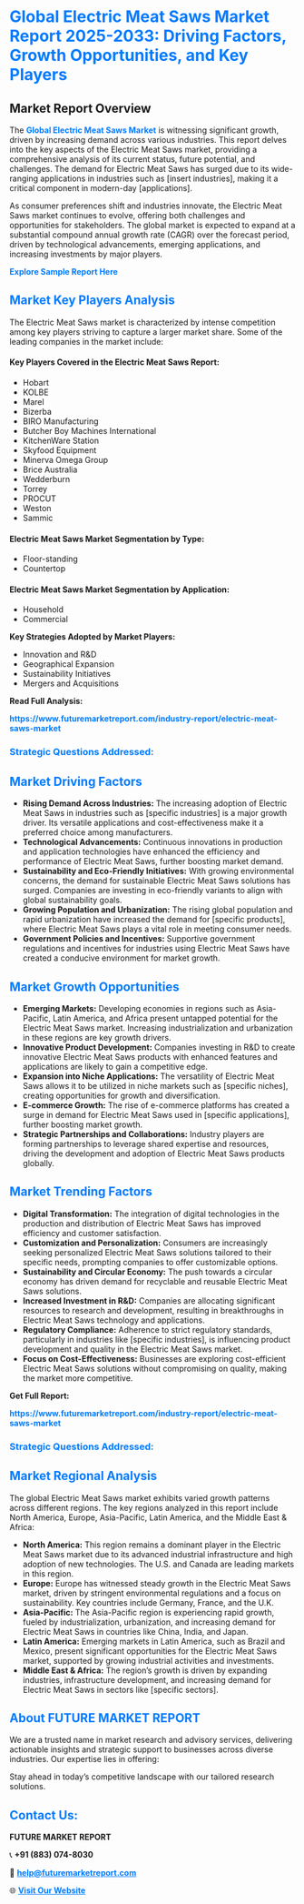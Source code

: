 <h1 style="color: #007BFF;">Global Electric Meat Saws Market Report 2025-2033: Driving Factors, Growth Opportunities, and Key Players</h1>

<section id="overview">
<h2>Market Report Overview</h2>
<p>The <a href="https://www.futuremarketreport.com/industry-report/electric-meat-saws-market" style="color: #007BFF; text-decoration: none;"><strong>Global Electric Meat Saws Market</strong></a> is witnessing significant growth, driven by increasing demand across various industries. This report delves into the key aspects of the Electric Meat Saws market, providing a comprehensive analysis of its current status, future potential, and challenges. The demand for Electric Meat Saws has surged due to its wide-ranging applications in industries such as [insert industries], making it a critical component in modern-day [applications].</p>
<p>As consumer preferences shift and industries innovate, the Electric Meat Saws market continues to evolve, offering both challenges and opportunities for stakeholders. The global market is expected to expand at a substantial compound annual growth rate (CAGR) over the forecast period, driven by technological advancements, emerging applications, and increasing investments by major players.</p>
</section>

<section id="overview">
<p><a href="https://www.futuremarketreport.com/request-sample/reportId=108998" style="color: #007BFF; text-decoration: none;"><strong>Explore Sample Report Here</strong></a></p>
</section>

<section id="key-players">
<h2 style="color: #007BFF;">Market Key Players Analysis</h2>
<p>The Electric Meat Saws market is characterized by intense competition among key players striving to capture a larger market share. Some of the leading companies in the market include:</p>
<h4>Key Players Covered in the Electric Meat Saws Report:</h4>
<ul><li>Hobart</li><li>KOLBE</li><li>Marel</li><li>Bizerba</li><li>BIRO Manufacturing</li><li>Butcher Boy Machines International</li><li>KitchenWare Station</li><li>Skyfood Equipment</li><li>Minerva Omega Group</li><li>Brice Australia</li><li>Wedderburn</li><li>Torrey</li><li>PROCUT</li><li>Weston</li><li>Sammic</li></ul>
<h4>Electric Meat Saws Market Segmentation by Type:</h4>
<ul><li>Floor-standing</li><li>Countertop</li></ul>

<h4>Electric Meat Saws Market Segmentation by Application:</h4>
<ul><li>Household</li><li>Commercial</li></ul>
<p><strong>Key Strategies Adopted by Market Players:</strong></p>
<ul>
<li>Innovation and R&D</li>
<li>Geographical Expansion</li>
<li>Sustainability Initiatives</li>
<li>Mergers and Acquisitions</li>
</ul>
</section>

<section>
<p><strong>Read Full Analysis: </strong></p><a href="https://www.futuremarketreport.com/industry-report/electric-meat-saws-market" style="color: #007BFF; text-decoration: none;"><strong>https://www.futuremarketreport.com/industry-report/electric-meat-saws-market</strong></a>
<h3 style="color: #007BFF;">Strategic Questions Addressed:</h3>
</section>

<section id="driving-factors">
<h2 style="color: #007BFF;">Market Driving Factors</h2>
<ul>
<li><strong>Rising Demand Across Industries:</strong> The increasing adoption of Electric Meat Saws in industries such as [specific industries] is a major growth driver. Its versatile applications and cost-effectiveness make it a preferred choice among manufacturers.</li>
<li><strong>Technological Advancements:</strong> Continuous innovations in production and application technologies have enhanced the efficiency and performance of Electric Meat Saws, further boosting market demand.</li>
<li><strong>Sustainability and Eco-Friendly Initiatives:</strong> With growing environmental concerns, the demand for sustainable Electric Meat Saws solutions has surged. Companies are investing in eco-friendly variants to align with global sustainability goals.</li>
<li><strong>Growing Population and Urbanization:</strong> The rising global population and rapid urbanization have increased the demand for [specific products], where Electric Meat Saws plays a vital role in meeting consumer needs.</li>
<li><strong>Government Policies and Incentives:</strong> Supportive government regulations and incentives for industries using Electric Meat Saws have created a conducive environment for market growth.</li>
</ul>
</section>

<section id="growth-opportunities">
<h2 style="color: #007BFF;">Market Growth Opportunities</h2>
<ul>
<li><strong>Emerging Markets:</strong> Developing economies in regions such as Asia-Pacific, Latin America, and Africa present untapped potential for the Electric Meat Saws market. Increasing industrialization and urbanization in these regions are key growth drivers.</li>
<li><strong>Innovative Product Development:</strong> Companies investing in R&D to create innovative Electric Meat Saws products with enhanced features and applications are likely to gain a competitive edge.</li>
<li><strong>Expansion into Niche Applications:</strong> The versatility of Electric Meat Saws allows it to be utilized in niche markets such as [specific niches], creating opportunities for growth and diversification.</li>
<li><strong>E-commerce Growth:</strong> The rise of e-commerce platforms has created a surge in demand for Electric Meat Saws used in [specific applications], further boosting market growth.</li>
<li><strong>Strategic Partnerships and Collaborations:</strong> Industry players are forming partnerships to leverage shared expertise and resources, driving the development and adoption of Electric Meat Saws products globally.</li>
</ul>
</section>

<section id="trending-factors">
<h2 style="color: #007BFF;">Market Trending Factors</h2>
<ul>
<li><strong>Digital Transformation:</strong> The integration of digital technologies in the production and distribution of Electric Meat Saws has improved efficiency and customer satisfaction.</li>
<li><strong>Customization and Personalization:</strong> Consumers are increasingly seeking personalized Electric Meat Saws solutions tailored to their specific needs, prompting companies to offer customizable options.</li>
<li><strong>Sustainability and Circular Economy:</strong> The push towards a circular economy has driven demand for recyclable and reusable Electric Meat Saws solutions.</li>
<li><strong>Increased Investment in R&D:</strong> Companies are allocating significant resources to research and development, resulting in breakthroughs in Electric Meat Saws technology and applications.</li>
<li><strong>Regulatory Compliance:</strong> Adherence to strict regulatory standards, particularly in industries like [specific industries], is influencing product development and quality in the Electric Meat Saws market.</li>
<li><strong>Focus on Cost-Effectiveness:</strong> Businesses are exploring cost-efficient Electric Meat Saws solutions without compromising on quality, making the market more competitive.</li>
</ul>
</section>

<section>
<p><strong>Get Full Report: </strong></p><a href="https://www.futuremarketreport.com/industry-report/electric-meat-saws-market" style="color: #007BFF; text-decoration: none;"><strong>https://www.futuremarketreport.com/industry-report/electric-meat-saws-market</strong></a>
<h3 style="color: #007BFF;">Strategic Questions Addressed:</h3>
</section>


<section id="regional-analysis">
<h2 style="color: #007BFF;">Market Regional Analysis</h2>
<p>The global Electric Meat Saws market exhibits varied growth patterns across different regions. The key regions analyzed in this report include North America, Europe, Asia-Pacific, Latin America, and the Middle East & Africa:</p>
<ul>
<li><strong>North America:</strong> This region remains a dominant player in the Electric Meat Saws market due to its advanced industrial infrastructure and high adoption of new technologies. The U.S. and Canada are leading markets in this region.</li>
<li><strong>Europe:</strong> Europe has witnessed steady growth in the Electric Meat Saws market, driven by stringent environmental regulations and a focus on sustainability. Key countries include Germany, France, and the U.K.</li>
<li><strong>Asia-Pacific:</strong> The Asia-Pacific region is experiencing rapid growth, fueled by industrialization, urbanization, and increasing demand for Electric Meat Saws in countries like China, India, and Japan.</li>
<li><strong>Latin America:</strong> Emerging markets in Latin America, such as Brazil and Mexico, present significant opportunities for the Electric Meat Saws market, supported by growing industrial activities and investments.</li>
<li><strong>Middle East & Africa:</strong> The region’s growth is driven by expanding industries, infrastructure development, and increasing demand for Electric Meat Saws in sectors like [specific sectors].</li>
</ul>
</section>

<footer>
<h2 style="color: #007BFF;">About FUTURE MARKET REPORT</h2>
<p>We are a trusted name in market research and advisory services, delivering actionable insights and strategic support to businesses across diverse industries. Our expertise lies in offering:</p>

<p>Stay ahead in today’s competitive landscape with our tailored research solutions.</p>

<h2 style="color: #007BFF;">Contact Us:</h2>
<p><strong>FUTURE MARKET REPORT</strong></p>
<p>📞 <strong>+91 (883) 074-8030</strong></p>
<p>📧 <strong><a href="mailto:help@futuremarketreport.com" style="color: #007BFF;">help@futuremarketreport.com</a></strong></p>
<p>🌐 <strong><a href="https://www.futuremarketreport.com/" style="color: #007BFF;">Visit Our Website</a></strong></p>
</footer>